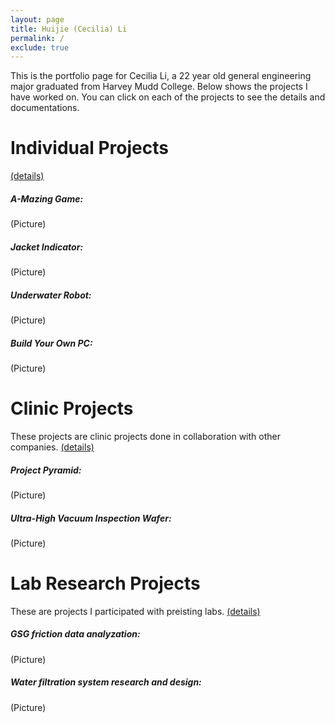 ```yaml
---
layout: page
title: Huijie (Cecilia) Li
permalink: /
exclude: true
---
```


This is the portfolio page for Cecilia Li, a 22 year old general engineering major graduated from Harvey Mudd College. Below shows the projects I have worked on. You can click on each of the projects to see the details and documentations.

# Individual Projects 
[(details)](https://celi23.github.io/Portfolio/individualprojects)

##### A-Mazing Game: 
(Picture)

##### Jacket Indicator:
(Picture)

##### Underwater Robot:
(Picture)

##### Build Your Own PC:
(Picture)


# Clinic Projects 
These projects are clinic projects done in collaboration with other companies. [(details)](https://celi23.github.io/Portfolio/clinicprojects)

##### Project Pyramid:
(Picture)

##### Ultra-High Vacuum Inspection Wafer:
(Picture)

# Lab Research Projects 
These are projects I participated with preisting labs. [(details)](https://celi23.github.io/Portfolio/labprojects)

##### GSG friction data analyzation:
(Picture)

##### Water filtration system research and design:
(Picture)




